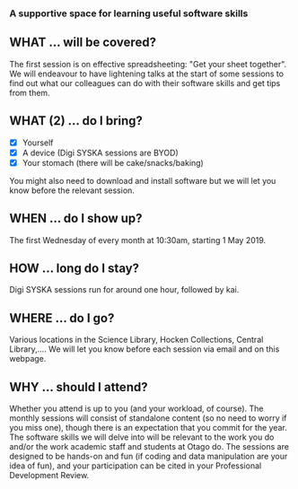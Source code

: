 ### A supportive space for learning useful software skills

## WHAT ... will be covered?
The first session is on effective spreadsheeting: "Get your sheet together". We will endeavour to have lightening talks at the start of some sessions to find out what our colleagues can do with their software skills and get tips from them. 

## WHAT (2) ... do I bring?
- [x]  Yourself
- [x]  A device (Digi SYSKA sessions are BYOD)
- [x]  Your stomach (there will be cake/snacks/baking) 

You might also need to download and install software but we will let you know before the relevant session.

## WHEN ... do I show up?
The first Wednesday of every month at 10:30am, starting 1 May 2019. 

## HOW ... long do I stay?
Digi SYSKA sessions run for around one hour, followed by kai.

## WHERE ... do I go?
Various locations in the Science Library, Hocken Collections, Central Library,.... We will let you know before each session via email and on this webpage.

## WHY ... should I attend?
Whether you attend is up to you (and your workload, of course). The monthly sessions will consist of standalone content (so no need to worry if you miss one), though there is an expectation that you commit for the year. The software skills we will delve into will be relevant to the work you do and/or the work academic staff and students at Otago do. The sessions are designed to be hands-on and fun (if coding and data manipulation are your idea of fun), and your participation can be cited in your Professional Development Review. 

